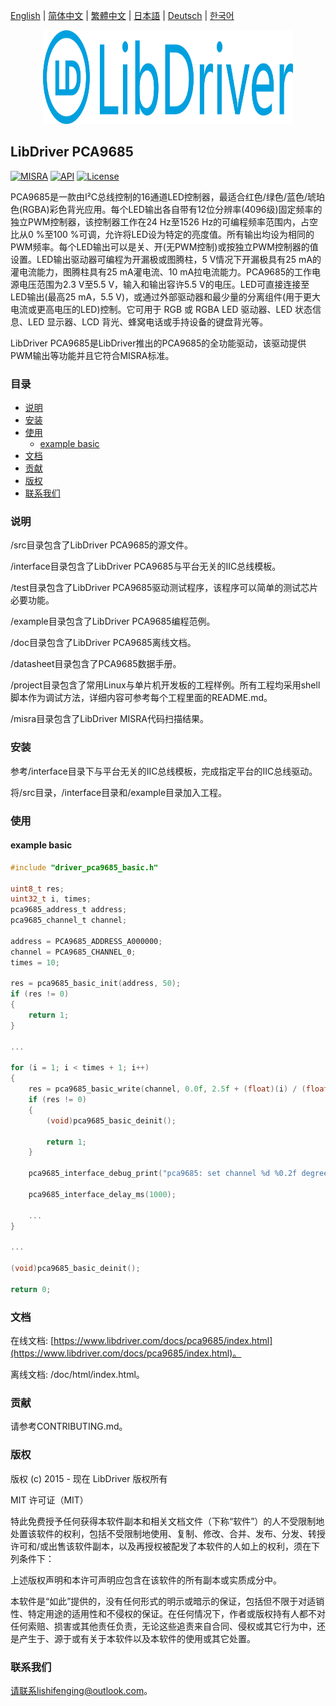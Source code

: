 [English](/README.md) | [ 简体中文](/README_zh-Hans.md) | [繁體中文](/README_zh-Hant.md) | [日本語](/README_ja.md) | [Deutsch](/README_de.md) | [한국어](/README_ko.md)

<div align=center>
<img src="/doc/image/logo.svg" width="400" height="150"/>
</div>

## LibDriver PCA9685

[![MISRA](https://img.shields.io/badge/misra-compliant-brightgreen.svg)](/misra/README.md) [![API](https://img.shields.io/badge/api-reference-blue.svg)](https://www.libdriver.com/docs/pca9685/index.html) [![License](https://img.shields.io/badge/license-MIT-brightgreen.svg)](/LICENSE)

PCA9685是一款由I²C总线控制的16通道LED控制器，最适合红色/绿色/蓝色/琥珀色(RGBA)彩色背光应用。每个LED输出各自带有12位分辨率(4096级)固定频率的独立PWM控制器，该控制器工作在24 Hz至1526 Hz的可编程频率范围内，占空比从0 %至100 %可调，允许将LED设为特定的亮度值。所有输出均设为相同的PWM频率。每个LED输出可以是关、开(无PWM控制)或按独立PWM控制器的值设置。LED输出驱动器可编程为开漏极或图腾柱，5 V情况下开漏极具有25 mA的灌电流能力，图腾柱具有25 mA灌电流、10 mA拉电流能力。PCA9685的工作电源电压范围为2.3 V至5.5 V，输入和输出容许5.5 V的电压。LED可直接连接至LED输出(最高25 mA，5.5 V)，或通过外部驱动器和最少量的分离组件(用于更大电流或更高电压的LED)控制。它可用于 RGB 或 RGBA LED 驱动器、LED 状态信息、LED 显示器、LCD 背光、蜂窝电话或手持设备的键盘背光等。

LibDriver PCA9685是LibDriver推出的PCA9685的全功能驱动，该驱动提供PWM输出等功能并且它符合MISRA标准。

### 目录

  - [说明](#说明)
  - [安装](#安装)
  - [使用](#使用)
    - [example basic](#example-basic)
  - [文档](#文档)
  - [贡献](#贡献)
  - [版权](#版权)
  - [联系我们](#联系我们)

### 说明

/src目录包含了LibDriver PCA9685的源文件。

/interface目录包含了LibDriver PCA9685与平台无关的IIC总线模板。

/test目录包含了LibDriver PCA9685驱动测试程序，该程序可以简单的测试芯片必要功能。

/example目录包含了LibDriver PCA9685编程范例。

/doc目录包含了LibDriver PCA9685离线文档。

/datasheet目录包含了PCA9685数据手册。

/project目录包含了常用Linux与单片机开发板的工程样例。所有工程均采用shell脚本作为调试方法，详细内容可参考每个工程里面的README.md。

/misra目录包含了LibDriver MISRA代码扫描结果。

### 安装

参考/interface目录下与平台无关的IIC总线模板，完成指定平台的IIC总线驱动。

将/src目录，/interface目录和/example目录加入工程。

### 使用

#### example basic

```C
#include "driver_pca9685_basic.h"

uint8_t res;
uint32_t i, times;
pca9685_address_t address;
pca9685_channel_t channel;

address = PCA9685_ADDRESS_A000000;
channel = PCA9685_CHANNEL_0;
times = 10;

res = pca9685_basic_init(address, 50);
if (res != 0)
{
    return 1;
}

...

for (i = 1; i < times + 1; i++)
{
    res = pca9685_basic_write(channel, 0.0f, 2.5f + (float)(i) / (float)(times) * 10.0f);
    if (res != 0)
    {
        (void)pca9685_basic_deinit();

        return 1;
    }

    pca9685_interface_debug_print("pca9685: set channel %d %0.2f degrees.\n", channel, (float)(i) / (float)(times) * 180.0f);

    pca9685_interface_delay_ms(1000);
    
    ...
}

...

(void)pca9685_basic_deinit();

return 0;
```

### 文档

在线文档: [https://www.libdriver.com/docs/pca9685/index.html](https://www.libdriver.com/docs/pca9685/index.html)。

离线文档: /doc/html/index.html。

### 贡献

请参考CONTRIBUTING.md。

### 版权

版权 (c) 2015 - 现在 LibDriver 版权所有

MIT 许可证（MIT）

特此免费授予任何获得本软件副本和相关文档文件（下称“软件”）的人不受限制地处置该软件的权利，包括不受限制地使用、复制、修改、合并、发布、分发、转授许可和/或出售该软件副本，以及再授权被配发了本软件的人如上的权利，须在下列条件下：

上述版权声明和本许可声明应包含在该软件的所有副本或实质成分中。

本软件是“如此”提供的，没有任何形式的明示或暗示的保证，包括但不限于对适销性、特定用途的适用性和不侵权的保证。在任何情况下，作者或版权持有人都不对任何索赔、损害或其他责任负责，无论这些追责来自合同、侵权或其它行为中，还是产生于、源于或有关于本软件以及本软件的使用或其它处置。

### 联系我们

请联系lishifenging@outlook.com。